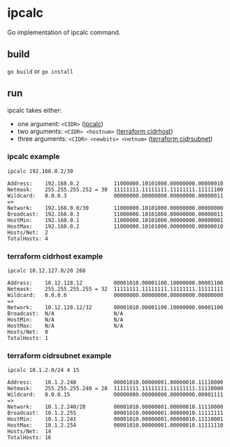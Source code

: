 # ipcalc

Go implementation of ipcalc command.

## build

`go build` or `go install`

## run

ipcalc takes either:
- one argument: `<CIDR>` ([ipcalc](http://jodies.de/ipcalc))
- two arguments: `<CIDR> <hostnum>` ([terraform cidrhost](https://www.terraform.io/docs/language/functions/cidrhost.html))
- three arguments: `<CIDR> <newbits> <netnum>` ([terraform cidrsubnet](https://www.terraform.io/docs/language/functions/cidrsubnet.html))

### ipcalc example

```
ipcalc 192.168.0.2/30

Address:    192.168.0.2           11000000.10101000.00000000.00000010
Netmask:    255.255.255.252 = 30  11111111.11111111.11111111.11111100
Wildcard:   0.0.0.3               00000000.00000000.00000000.00000011
=>
Network:    192.168.0.0/30        11000000.10101000.00000000.00000000
Broadcast:  192.168.0.3           11000000.10101000.00000000.00000011
HostMin:    192.168.0.1           11000000.10101000.00000000.00000001
HostMax:    192.168.0.2           11000000.10101000.00000000.00000010
Hosts/Net:  2
TotalHosts: 4
```

### terraform cidrhost example

```
ipcalc 10.12.127.0/20 268

Address:    10.12.128.12          00001010.00001100.10000000.00001100
Netmask:    255.255.255.255 = 32  11111111.11111111.11111111.11111111
Wildcard:   0.0.0.0               00000000.00000000.00000000.00000000
=>
Network:    10.12.128.12/32       00001010.00001100.10000000.00001100
Broadcast:  N/A                   N/A
HostMin:    N/A                   N/A
HostMax:    N/A                   N/A
Hosts/Net:  0
TotalHosts: 1
```

### terraform cidrsubnet example

```
ipcalc 10.1.2.0/24 4 15

Address:    10.1.2.240            00001010.00000001.00000010.11110000
Netmask:    255.255.255.240 = 28  11111111.11111111.11111111.11110000
Wildcard:   0.0.0.15              00000000.00000000.00000000.00001111
=>
Network:    10.1.2.240/28         00001010.00000001.00000010.11110000
Broadcast:  10.1.2.255            00001010.00000001.00000010.11111111
HostMin:    10.1.2.241            00001010.00000001.00000010.11110001
HostMax:    10.1.2.254            00001010.00000001.00000010.11111110
Hosts/Net:  14
TotalHosts: 16
```
